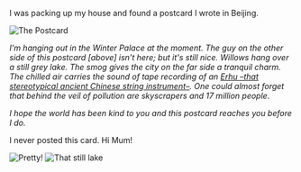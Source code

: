 I was packing up my house and found a postcard I wrote in Beijing.

![The Postcard](http://farm6.staticflickr.com/5538/11463686073_4e73bea37d_b.jpg)

*I’m hanging out in the Winter Palace at the moment. The guy on the other side of this postcard [above] isn’t here; but it's still nice. Willows hang over a still grey lake. The smog gives the city on the far side a tranquil charm. The chilled air carries the sound of tape recording of an [Erhu –that stereotypical ancient Chinese string instrument–](http://www.youtube.com/watch?v=hsvzzolvwMo). One could almost forget that behind the veil of pollution are skyscrapers and 17 million people.*

*I hope the world has been kind to you and this postcard reaches you before I do.*

I never posted this card. Hi Mum!

![Pretty!](http://farm3.staticflickr.com/2846/11463682523_730bcafbc3_b.jpg)
![That still lake](http://farm6.staticflickr.com/5488/11463572464_a221171151_b.jpg)